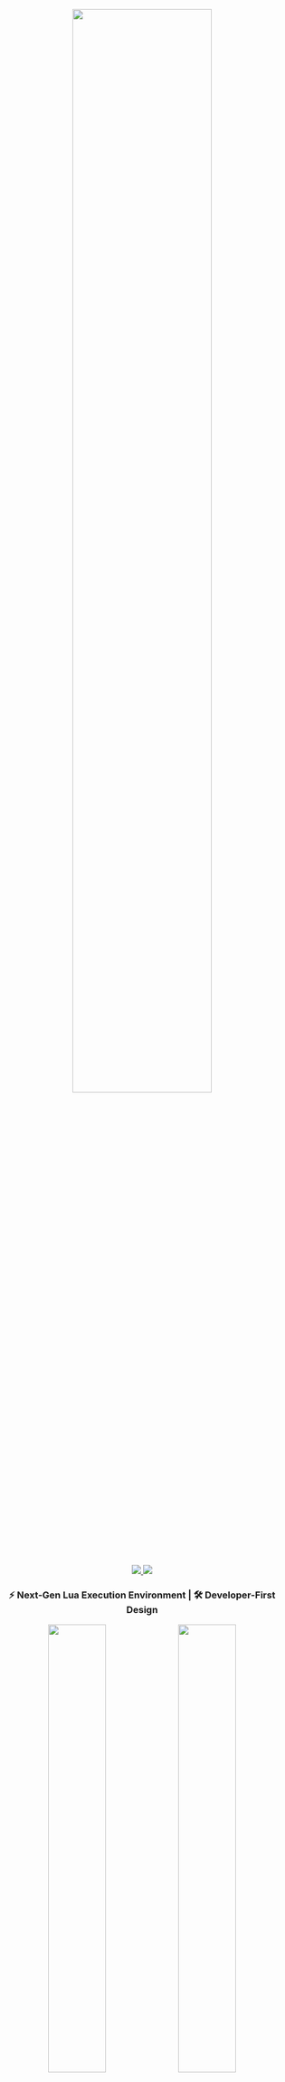 <p align="center">
  <img width="70%" src="https://user-images.githubusercontent.com/98148217/236020704-b931f1b0-3c4b-4bd3-95fb-f0c22e40a093.png">
</p>

<p align="center">
  <a href="https://discord.gg/t8WMq5JKaK">
    <img src="https://dcbadge.vercel.app/api/server/NQY28YSVAb?style=flat">
  </a>
  <a href="https://github.com/LExteamz/LInjector/blob/main/LICENSE">
    <img src="https://img.shields.io/github/license/LExteamz/LInjector?color=blue">
  </a>
</p>

<h3 align="center">⚡ Next-Gen Lua Execution Environment | 🛠️ Developer-First Design</h3>

<div align="center">
  <img src="https://github.com/user-attachments/assets/af483103-8cc1-4e94-9999-711401199f7d" width="45%">
  <img src="https://github.com/user-attachments/assets/c8ee8e1b-18c5-4c00-aaae-980f42800cd7" width="45%">
</div>



## 🌟 Features That Shine
- 🔓 **100% Open Source** - Full transparency with MIT License
- 🛡️ **Security First** - Community-vetted codebase
- ✨ **VS Code Power** - Monaco editor integration
- 🧩 **Modular Architecture** - Easy to extend and customize
- 📦 **DLL Flexibility** - Bring your own injection method

```csharp
// Example of clean architecture
public class ScriptExecutor
{
    private readonly IInjectionService _injector;
    
    public ScriptExecutor(IInjectionService injector)
    {
        _injector = injector;
    }
    
    public void Execute(string script)
    {
        if(ValidateScript(script))
        {
            _injector.Run(script);
        }
    }
}
```

## 🌐 Ecosystem Integration
- 🔗 Krnl API - Core execution environment

- 📜 MastersMZ Scripts - Script repository

- 🎮 Roblox UNC Patches - Game compatibility layer

## 🤝 Contributing
- We welcome contributions! Please see our contribution guidelines and join our Discord community for discussion.
